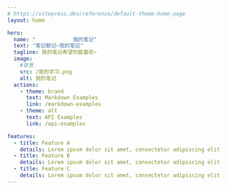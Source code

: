```yaml
---
# https://vitepress.dev/reference/default-theme-home-page
layout: home

hero:
  name: "            我的笔记"
  text: "笔记都记~我的笔记"
  tagline: 我的笔记希望你能喜欢~
  image:
    #背景
    src: /我的学习.png
    alt: 我的笔记
  actions:
    - theme: brand
      text: Markdown Examples
      link: /markdown-examples
    - theme: alt
      text: API Examples
      link: /api-examples

features:
  - title: Feature A
    details: Lorem ipsum dolor sit amet, consectetur adipiscing elit
  - title: Feature B
    details: Lorem ipsum dolor sit amet, consectetur adipiscing elit
  - title: Feature C
    details: Lorem ipsum dolor sit amet, consectetur adipiscing elit
---
```


